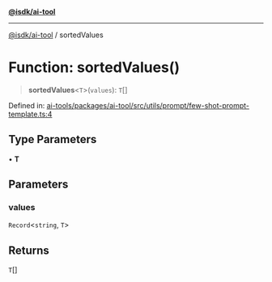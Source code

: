 [**@isdk/ai-tool**](../README.md)

***

[@isdk/ai-tool](../globals.md) / sortedValues

# Function: sortedValues()

> **sortedValues**\<`T`\>(`values`): `T`[]

Defined in: [ai-tools/packages/ai-tool/src/utils/prompt/few-shot-prompt-template.ts:4](https://github.com/isdk/ai-tool.js/blob/a24331161aecd2d7bbd8dc9f9cd3d984871261cb/src/utils/prompt/few-shot-prompt-template.ts#L4)

## Type Parameters

• **T**

## Parameters

### values

`Record`\<`string`, `T`\>

## Returns

`T`[]
